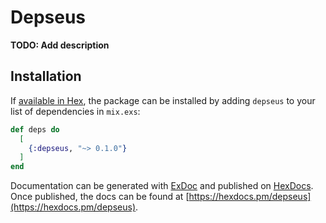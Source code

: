 # Depseus

**TODO: Add description**

## Installation

If [available in Hex](https://hex.pm/docs/publish), the package can be installed
by adding `depseus` to your list of dependencies in `mix.exs`:

```elixir
def deps do
  [
    {:depseus, "~> 0.1.0"}
  ]
end
```

Documentation can be generated with [ExDoc](https://github.com/elixir-lang/ex_doc)
and published on [HexDocs](https://hexdocs.pm). Once published, the docs can
be found at [https://hexdocs.pm/depseus](https://hexdocs.pm/depseus).

